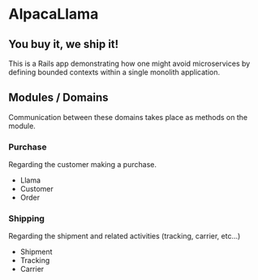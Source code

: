 # AlpacaLlama
## You buy it, we ship it!

This is a Rails app demonstrating how one might avoid microservices by defining bounded contexts within a single monolith application.

## Modules / Domains

Communication between these domains takes place as methods on the module.

### Purchase

Regarding the customer making a purchase.

- Llama
- Customer
- Order

### Shipping

Regarding the shipment and related activities (tracking, carrier, etc...)

- Shipment
- Tracking
- Carrier
